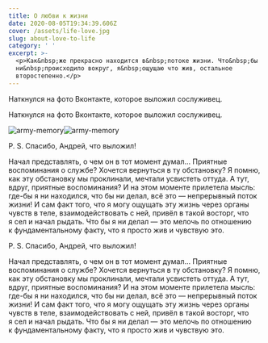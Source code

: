 ```yaml
---
title: О любви к жизни
date: 2020-08-05T19:34:39.606Z
cover: /assets/life-love.jpg
slug: about-love-to-life
category: ' '
excerpt: >-
  <p>Как&nbsp;же прекрасно находится в&nbsp;потоке жизни. Что&nbsp;бы
  ни&nbsp;происходило вокруг, я&nbsp;ощущаю что жив, остальное
  второстепенно.</p>
---
```

<p>Наткнулся на&nbsp;фото Вконтакте, которое выложил сослуживец.</p><p>Наткнулся на&nbsp;фото Вконтакте, которое выложил сослуживец.</p>

![army-memory](/assets/army-memory.jpg)![army-memory](/assets/army-memory.jpg)

<p><nobr>P. S.</nobr> Спасибо, Андрей, что выложил!</p>
<p>Начал представлять, о&nbsp;чем он&nbsp;в&nbsp;тот момент думал&hellip; Приятные воспоминания о&nbsp;службе? Хочется вернуться в&nbsp;ту&nbsp;обстановку? Я&nbsp;помню, как эту обстановку мы&nbsp;проклинали, мечтали усвистеть оттуда. А&nbsp;тут, вдруг, приятные воспоминания? И&nbsp;на&nbsp;этом моменте прилетела мысль: <nobr>где-бы</nobr> я&nbsp;ни&nbsp;находился, что&nbsp;бы ни&nbsp;делал, всё это&nbsp;&mdash; непрерывный поток жизни! И&nbsp;сам факт того, что я&nbsp;могу ощущать эту жизнь через органы чувств в&nbsp;теле, взаимодействовать с&nbsp;ней, привёл в&nbsp;такой восторг, что я&nbsp;сел и&nbsp;начал рыдать. Что&nbsp;бы я&nbsp;ни&nbsp;делал&nbsp;&mdash; это мелочь по&nbsp;отношению к&nbsp;фундаментальному факту, что я&nbsp;просто жив и&nbsp;чувствую это.</p><p><nobr>P. S.</nobr> Спасибо, Андрей, что выложил!</p>
<p>Начал представлять, о&nbsp;чем он&nbsp;в&nbsp;тот момент думал&hellip; Приятные воспоминания о&nbsp;службе? Хочется вернуться в&nbsp;ту&nbsp;обстановку? Я&nbsp;помню, как эту обстановку мы&nbsp;проклинали, мечтали усвистеть оттуда. А&nbsp;тут, вдруг, приятные воспоминания? И&nbsp;на&nbsp;этом моменте прилетела мысль: <nobr>где-бы</nobr> я&nbsp;ни&nbsp;находился, что&nbsp;бы ни&nbsp;делал, всё это&nbsp;&mdash; непрерывный поток жизни! И&nbsp;сам факт того, что я&nbsp;могу ощущать эту жизнь через органы чувств в&nbsp;теле, взаимодействовать с&nbsp;ней, привёл в&nbsp;такой восторг, что я&nbsp;сел и&nbsp;начал рыдать. Что&nbsp;бы я&nbsp;ни&nbsp;делал&nbsp;&mdash; это мелочь по&nbsp;отношению к&nbsp;фундаментальному факту, что я&nbsp;просто жив и&nbsp;чувствую это.</p>
